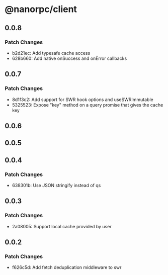 # @nanorpc/client

## 0.0.8

### Patch Changes

- b2d21ec: Add typesafe cache access
- 628b660: Add native onSuccess and onError callbacks

## 0.0.7

### Patch Changes

- 8d1f3c2: Add support for SWR hook options and useSWRImmutable
- 5325523: Expose "key" method on a query promise that gives the cache key

## 0.0.6

## 0.0.5

## 0.0.4

### Patch Changes

- 638301b: Use JSON stringify instead of qs

## 0.0.3

### Patch Changes

- 2a08005: Support local cache provided by user

## 0.0.2

### Patch Changes

- f626c5d: Add fetch deduplication middleware to swr
